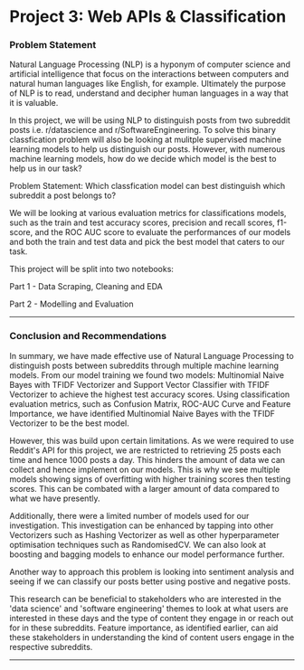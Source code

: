 # Project 3: Web APIs & Classification

### Problem Statement

Natural Language Processing (NLP) is a hyponym of computer science and artificial intelligence that focus on the interactions between computers and natural human languages like English, for example. Ultimately the purpose of NLP is to read, understand and decipher human languages in a way that it is valuable.

In this project, we will be using NLP to distinguish posts from two subreddit posts i.e. r/datascience and r/SoftwareEngineering. To solve this binary classfication problem will also be looking at mulitple supervised machine learning models to help us distinguish our posts. However, with numerous machine learning models, how do we decide which model is the best to help us in our task?

Problem Statement: Which classfication model can best distinguish which subreddit a post belongs to?

We will be looking at various evaluation metrics for classifications models, such as the train and test accuracy scores, precision and recall scores, f1-score, and the ROC AUC score to evaluate the performances of our models and both the train and test data and pick the best model that caters to our task.

This project will be split into two notebooks:

Part 1 - Data Scraping, Cleaning and EDA

Part 2 - Modelling and Evaluation

---

### Conclusion and Recommendations

In summary, we have made effective use of Natural Language Processing to distinguish posts between subreddits through multiple machine learning models. From our model training we found two models:  Multinomial Naive Bayes with TFIDF Vectorizer and Support Vector Classifier with TFIDF Vectorizer to achieve the highest test accuracy scores. Using classification evaluation metrics, such as Confusion Matrix, ROC-AUC Curve and Feature Importance, we have identified Multinomial Naive Bayes with the TFIDF Vectorizer to be the best model.

However, this was build upon certain limitations. As we were required to use Reddit's API for this project, we are restricted to retrieving 25 posts each time and hence 1000 posts a day. This hinders the amount of data we can collect and hence implement on our models. This is why we see multiple models showing signs of overfitting with higher training scores then testing scores. This can be combated with a larger amount of data compared to what we have presently.

Additionally, there were a limited number of models used for our investigation. This investigation can be enhanced by tapping into other Vectorizers such as Hashing Vectorizer as well as other hyperparameter optimisation techniques such as RandomisedCV. We can also look at boosting and bagging models to enhance our model performance further.

Another way to approach this problem is looking into sentiment analysis and seeing if we can classify our posts better using postive and negative posts.


This research can be beneficial to stakeholders who are interested in the 'data science' and 'software engineering' themes to look at what users are interested in these days and the type of content they engage in or reach out for in these subreddits. Feature importance, as identified earlier, can aid these stakeholders in understanding the kind of content users engage in the respective subreddits.

---

